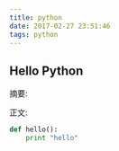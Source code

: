 ```yaml
---
title: python
date: 2017-02-27 23:51:46
tags: python
---
```

## Hello Python

摘要:
<!--more-->
正文:

``` python
def hello():
	print "hello"
```